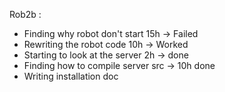 Rob2b : 
- Finding why robot don't start 15h -> Failed
- Rewriting the robot code 10h -> Worked
- Starting to look at the server 2h -> done
- Finding how to compile server src -> 10h done
- Writing installation doc


